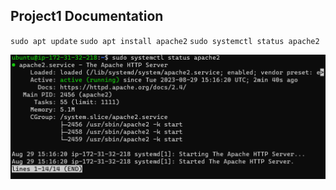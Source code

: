 ## Project1 Documentation

`sudo apt update`
`sudo apt install apache2`
`sudo systemctl status apache2`

![Apache status](./images/apache-status.png) 